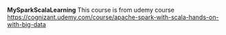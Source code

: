 **MySparkScalaLearning**
This course is from udemy course
https://cognizant.udemy.com/course/apache-spark-with-scala-hands-on-with-big-data
